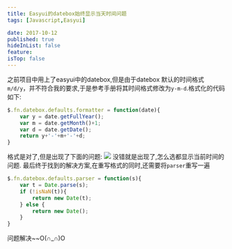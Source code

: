 ```yaml
---
title: Easyui的datebox始终显示当天时间问题
tags: [Javascript,Easyui]

date: 2017-10-12
published: true
hideInList: false
feature: 
isTop: false
---
```








之前项目中用上了easyui中的datebox,但是由于datebox 默认的时间格式 <code>m/d/y</code>，并不符合我的要求,于是参考手册将其时间格式修改为<code>y-m-d</code>.格式化的代码如下:

```javascript
$.fn.datebox.defaults.formatter = function(date){
    var y = date.getFullYear();
    var m = date.getMonth()+1;
    var d = date.getDate();
    return y+'-'+m+'-'+d;
}
```
格式是对了,但是出现了下面的问题:
![](http://ww1.sinaimg.cn/large/006wYWbGly1fkf8jl8ahrg30bp06igq4.gif)
没错就是出现了,怎么选都显示当前时间的问题.
最后终于找到的解决方案,在重写格式的同时,还需要将<code>parser</code>重写一遍
```javascript
$.fn.datebox.defaults.parser = function(s){
	var t = Date.parse(s);
	if (!isNaN(t)){
		return new Date(t);
	} else {
		return new Date();
	}
}
```
问题解决~~O(∩_∩)O